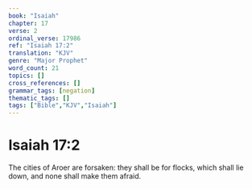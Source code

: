 ```yaml
---
book: "Isaiah"
chapter: 17
verse: 2
ordinal_verse: 17986
ref: "Isaiah 17:2"
translation: "KJV"
genre: "Major Prophet"
word_count: 21
topics: []
cross_references: []
grammar_tags: [negation]
thematic_tags: []
tags: ["Bible","KJV","Isaiah"]
---
```


# Isaiah 17:2

The cities of Aroer are forsaken: they shall be for flocks, which shall lie down, and none shall make them afraid.
